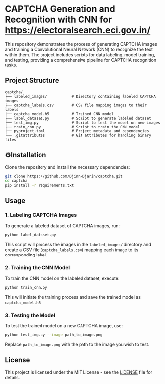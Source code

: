 # CAPTCHA Generation and Recognition with CNN for https://electoralsearch.eci.gov.in/
This repository demonstrates the process of generating CAPTCHA images and training a Convolutional Neural Network (CNN) to recognize the text within them. The project includes scripts for data labeling, model training, and testing, providing a comprehensive pipeline for CAPTCHA recognition tasks.

##  Project Structure

```
captcha/
├── labeled_images/           # Directory containing labeled CAPTCHA images
├── captcha_labels.csv        # CSV file mapping images to their labels
├── captcha_model.h5          # Trained CNN model
├── label_dataset.py          # Script to generate labeled dataset
├── test_img.py               # Script to test the model on new images
├── train_cnn.py              # Script to train the CNN model
├── pyproject.toml            # Project metadata and dependencies
└── .gitattributes            # Git attributes for handling binary files
```

## ⚙Installation

Clone the repository and install the necessary dependencies:

```bash
git clone https://github.com/Djinn-Djarin/captcha.git
cd captcha
pip install -r requirements.txt
```

##  Usage

### 1. Labeling CAPTCHA Images

To generate a labeled dataset of CAPTCHA images, run:

```bash
python label_dataset.py
```

This script will process the images in the `labeled_images/` directory and create a CSV file (`captcha_labels.csv`) mapping each image to its corresponding label.

### 2. Training the CNN Model

To train the CNN model on the labeled dataset, execute:

```bash
python train_cnn.py
```

This will initiate the training process and save the trained model as `captcha_model.h5`.

### 3. Testing the Model

To test the trained model on a new CAPTCHA image, use:

```bash
python test_img.py --image path_to_image.png
```

Replace `path_to_image.png` with the path to the image you wish to test.

##  License

This project is licensed under the MIT License - see the [LICENSE](LICENSE) file for details.


